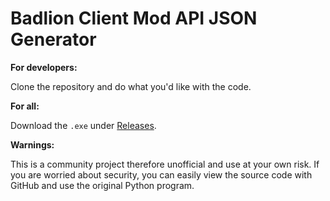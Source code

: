 # Badlion Client Mod API JSON Generator
**For developers:**

Clone the repository and do what you'd like with the code.

**For all:**

Download the `.exe` under [Releases](https://github.com/shupik123/badlionAPI/releases).

**Warnings:**

This is a community project therefore unofficial and use at your own risk. If you are worried about security, you can easily view the source code with GitHub and use the original Python program.
